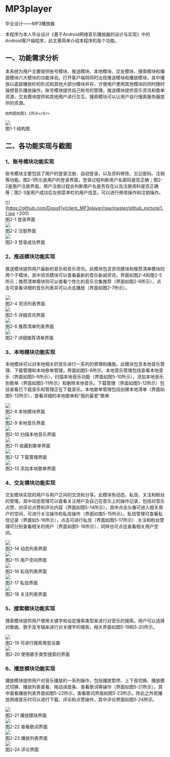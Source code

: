 # MP3player
毕业设计——MP3播放器

本程序为本人毕业设计《基于Android网络音乐播放器的设计与实现》中的Android客户端程序，此文章简单介绍本程序的各个功能。

## 一、功能需求分析

本系统为用户主要提供账号模块、推送模块、本地模块、交友模块、搜索模块和播放模块六大模块的功能体验。打开客户端将同时出现推送模块和播放模块，其中播放以底部播放栏的形式和其他大部分模块并存，方便用户使用其他模块的同时随时操控音乐播放操作。账号模块提供自己账号的管理，推送模块提供音乐资讯和歌单资源，交友模块提供和其他用户进行交互，搜索模块可以让用户自行搜索服务器提供的资源。</br>

    结构图如图1-1所示</br>

![](https://github.com/DissoFly/client_MP3player/raw/master/github_picture/1.png)</br>
图1-1 结构图</br>

## 二、各功能实现与截图

### 1、账号模块功能实现</br>
账号模块主要包括了用户的登录注册、自动登录，以及资料修改、忘记密码、注销等功能。图2-1所示是用户的登录界面，登录过程判断用户名密码是否正确；图2-2是用户注册界面，用户注册过程会判断用户名是否存在以及注册资料是否正确等；图2-3是用户成功后左侧菜单栏的用户信息，可以进行修改操作和注销操作。</br>

![](https://github.com/DissoFly/client_MP3player/raw/master/github_picture/1.1.jpg =200)</br>
图2-1 登录界面</br>
![](https://github.com/DissoFly/client_MP3player/raw/master/github_picture/1.2.jpg)</br>
图2-2 注册界面</br>
![](https://github.com/DissoFly/client_MP3player/raw/master/github_picture/1.3.jpg)</br>
图2-3 登录成功界面</br>

### 2、推送模块功能实现
推送模块提供用户最新的音乐和音乐资讯。此模块包含资讯模块和推荐清单模块的两个子模块，其中资讯模块可以查看最新的音乐新闻资讯，界面如图2-4和图2-5所示；推荐清单模块则可以查看个性化的音乐合集推荐（界面如图2-6所示），点击可查看详细的音乐列表并可以点击播放（界面如图2-7所示）。</br>

![](https://github.com/DissoFly/client_MP3player/raw/master/github_picture/2.1.jpg)</br>
图2-4 资讯列表界面</br>
![](https://github.com/DissoFly/client_MP3player/raw/master/github_picture/2.2.jpg)</br>
图2-5 详细资讯界面</br>
![](https://github.com/DissoFly/client_MP3player/raw/master/github_picture/2.3.jpg)</br>
图2-6 推荐清单列表界面</br>
![](https://github.com/DissoFly/client_MP3player/raw/master/github_picture/2.4.jpg)</br>
图2-7 详细推荐清单界面</br>

### 3、本地模块功能实现
本地模块可以对本地相关的音乐进行一系列的管理和播放。此模块包含本地音乐管理、下载管理和本地歌单管理，界面如图5-8所示。本地音乐管理包括查看本地音乐（界面如图5-9所示），扫描本地音乐功能（界面如图5-10所示），添加本地音乐到歌单（界面如图5-11所示）和删除本地音乐。下载管理（界面如图5-12所示）包括查看已下载音乐和管理正在下载音乐。本地歌单管理包括创建本地清单（界面如图5-13所示）、查看详细的本地歌单和“我的最爱”歌单</br>

![](https://github.com/DissoFly/client_MP3player/raw/master/github_picture/3.1.jpg)</br>
图2-8 本地模块界面</br>
![](https://github.com/DissoFly/client_MP3player/raw/master/github_picture/3.2.jpg)</br>
图2-9 本地音乐界面</br>
![](https://github.com/DissoFly/client_MP3player/raw/master/github_picture/3.3.jpg)</br>
图2-10 扫描本地音乐界面</br>
![](https://github.com/DissoFly/client_MP3player/raw/master/github_picture/3.4.jpg)</br>
图2-11 收藏到歌单界面</br>
![](https://github.com/DissoFly/client_MP3player/raw/master/github_picture/3.5.jpg)</br>
图2-12 下载管理界面</br>
![](https://github.com/DissoFly/client_MP3player/raw/master/github_picture/3.6.jpg)</br>
图2-13 添加本地歌单界面</br>

### 4、交友模块功能实现
交友模块实现的用户与用户之间的交流和分享。此模块有动态、私信、关注和粉丝的管理。其中动态管理可以查看关注用户及自己在音乐上的操作记录，包括对音乐点赞、对评论点赞和评论内容（界面如图5-14所示），其中点击头像可进入相关用户的空间，可进行关注操作和私信操作（界面如图5-15所示）。私信管理可查看私信记录（界面如5-16所示），点击可进行私信（界面如图5-17所示）.关注和粉丝管理可分别查看相关的用户（界面如图5-18所示），同样也可点击查看相关用户空间。</br>

![](https://github.com/DissoFly/client_MP3player/raw/master/github_picture/4.1.jpg)</br>
图2-14 动态列表界面</br>
![](https://github.com/DissoFly/client_MP3player/raw/master/github_picture/4.2.jpg)</br>
图2-15 用户空间界面</br>
![](https://github.com/DissoFly/client_MP3player/raw/master/github_picture/4.3.jpg)</br>
图2-16 私信列表界面</br>
![](https://github.com/DissoFly/client_MP3player/raw/master/github_picture/4.4.jpg)</br>
图2-17 私信界面</br>
![](https://github.com/DissoFly/client_MP3player/raw/master/github_picture/4.5.jpg)</br>
图2-18 关注列表界面</br>

### 5、搜索模块功能实现
搜索模块提供用户使用关键字和设定搜索类型来进行对音乐的搜索。用户可以选择对歌曲、歌手及专辑来进行对关键字的搜索。相关界面如图5-19和5-20所示。</br>

![](https://github.com/DissoFly/client_MP3player/raw/master/github_picture/5.1.jpg)</br>
图2-19 可进行搜索类型设置</br>
![](https://github.com/DissoFly/client_MP3player/raw/master/github_picture/5.2.jpg)</br>
图2-20 使用歌手类型搜索的界面</br>

### 6、播放模块功能实现
播放模块提供用户对音乐播放的一系列操作，包括播放暂停、上下首切换、播放模式切换、播放列表查看、拖动进度条、查看歌词等操作（界面如图5-21所示）。其中查看播放列表界面如图5-22所示，查看歌词界面如图5-23所示。除此之外若播放网络音乐时可以进行下载、评论和点赞操作，其中评论界面如图5-24所示。</br>

![](https://github.com/DissoFly/client_MP3player/raw/master/github_picture/6.1.jpg)</br>
图2-21 播放模块界面</br>
![](https://github.com/DissoFly/client_MP3player/raw/master/github_picture/6.2.jpg)</br>
图2-22 查看歌词界面</br>
![](https://github.com/DissoFly/client_MP3player/raw/master/github_picture/6.3.jpg)</br>
图2-23 播放列表界面</br>
![](https://github.com/DissoFly/client_MP3player/raw/master/github_picture/6.4.jpg)</br>
图2-24 评论界面</br>